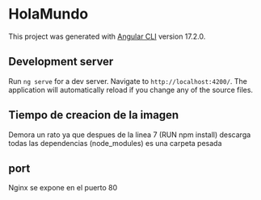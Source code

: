 # HolaMundo

This project was generated with [Angular CLI](https://github.com/angular/angular-cli) version 17.2.0.

## Development server

Run `ng serve` for a dev server. Navigate to `http://localhost:4200/`. The application will automatically reload if you change any of the source files.

## Tiempo de creacion de la imagen
Demora un rato ya que despues de la linea 7 (RUN npm install) descarga todas las dependencias (node_modules) es una carpeta pesada

## port
Nginx se expone en el puerto 80